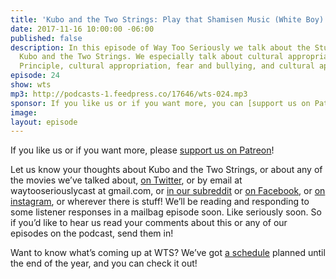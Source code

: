 ```yaml
---
title: 'Kubo and the Two Strings: Play that Shamisen Music (White Boy)'
date: 2017-11-16 10:00:00 -06:00
published: false
description: In this episode of Way Too Seriously we talk about the Studio Laika movie
  Kubo and the Two Strings. We especially talk about cultural appropriation, the Smurfette
  Principle, cultural appropriation, fear and bullying, and cultural appropriation.
episode: 24
show: wts
mp3: http://podcasts-1.feedpress.co/17646/wts-024.mp3
sponsor: If you like us or if you want more, you can [support us on Patreon](https://www.patreon.com/clockworkscast)!
image: 
layout: episode
---
```


If you like us or if you want more, please [support us on Patreon](https://www.patreon.com/clockworkscast)!

Let us know your thoughts about Kubo and the Two Strings, or about any of the movies we’ve talked about, [on Twitter](http://www.twitter.com/wtscast), or by email at waytooseriouslycast at gmail.com, or [in our subreddit](https://www.reddit.com/r/Goodstuff_fm/) or [on Facebook](http://www.facebook.com/wtscast), or [on instagram](https://www.instagram.com/waytooseriously/), or wherever there is stuff! We’ll be reading and responding to some listener responses in a mailbag episode soon. Like seriously soon. So if you’d like to hear us read your comments about this or any of our episodes on the podcast, send them in!

Want to know what’s coming up at WTS? We’ve got [a schedule](https://docs.google.com/document/d/1f6fvTgbzQOCUD_potL6mWClmSC3D2cOBgKz36OwSC68) planned until the end of the year, and you can check it out!
